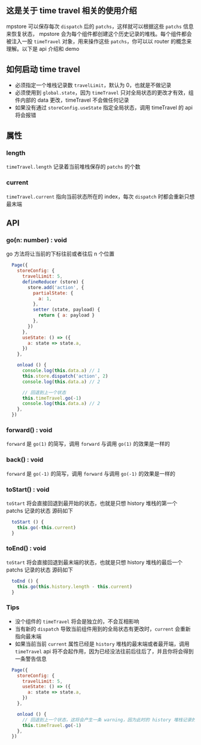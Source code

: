 ## 这是关于 time travel 相关的使用介绍

mpstore 可以保存每次 `dispatch` 后的 `patchs`，这样就可以根据这些 `patchs` 信息来恢复状态， mpstore 会为每个组件都创建这个历史记录的堆栈。每个组件都会被注入一股 `timeTravel` 对象，用来操作这些 `patchs`，你可以以 router 的概念来理解。以下是 api 介绍和 demo

## 如何启动 time travel
+ 必须指定一个堆栈记录数 `travelLimit`，默认为 0，也就是不做记录
+ 必须使用到 `global.state`，因为 `timeTravel` 只对全局状态的更改才有效，组件内部的 data 更改，timeTravel 不会做任何记录
+ 如果没有通过 `storeConfig.useState` 指定全局状态，调用 timeTravel 的 api 将会报错

## 属性
### length
`timeTravel.length` 记录着当前堆栈保存的 `patchs` 的个数

### current
`timeTravel.current` 指向当前状态所在的 index，每次 `dispatch` 时都会重新只想最末端

## API
### go(n: number) : void
go 方法将让当前的下标往前或者往后 n 个位置
```js
  Page({
    storeConfig: {
      travelLimit: 5,
      defineReducer (store) {
        store.add('action', {
          partialState: {
            a: 1,
          },
          setter (state, payload) {
            return { a: payload }
          },
        })
      },
      useState: () => ({
        a: state => state.a,
      })
    },

    onload () {
      console.log(this.data.a) // 1
      this.store.dispatch('action', 2)
      console.log(this.data.a) // 2

      // 回退到上一个状态
      this.timeTravel.go(-1)
      console.log(this.data.a) // 2
    },
  })
```

### forward() : void
`forward` 是 `go(1)` 的简写，调用 `forward` 与调用 `go(1)` 的效果是一样的

### back() : void
`forward` 是 `go(-1)` 的简写，调用 `forward` 与调用 `go(-1)` 的效果是一样的

### toStart() : void
`toStart` 将会直接回退到最开始的状态，也就是只想 history 堆栈的第一个 patchs 记录的状态
源码如下
```js
  toStart () {
    this.go(-this.current)
  }
```

### toEnd() : void
`toStart` 将会直接回退到最末端的状态，也就是只想 history 堆栈的最后一个 patchs 记录的状态
源码如下
```js
  toEnd () {
    this.go(this.history.length - this.current)
  }
```

### Tips
+ 没个组件的 `timeTravel` 将会是独立的，不会互相影响
+ 当有新的 `dispatch` 导致当前组件用到的全局状态有更改时，`current` 会重新指向最末端
+ 如果当前当前 `current` 属性已经是 `history` 堆栈的最末端或者最开端，调用 `timeTravel` api 将不会起作用，因为已经没法往前后往后了，并且你将会得到一条警告信息
```js
  Page({
    storeConfig: {
      travelLimit: 5,
      useState: () => ({
        a: state => state.a,
      })
    },

    onload () {
      // 回退到上一个状态，这将会产生一条 warning，因为此时的 history 堆栈记录的 patchs 为 0 个
      this.timeTravel.go(-1)
    },
  })
```